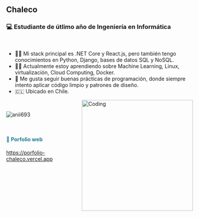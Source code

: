 <section style="position: relative; min-height: 100vh;">
   <h1>Chaleco</h1>
   <h3>💻 Estudiante de útlimo año de Ingeniería en Informática</h3>
   <br>
   <ul>
     <li>🧍‍♂️ Mi stack principal es .NET Core y React.js, pero también tengo conocimientos en Python, Django, bases de datos SQL y NoSQL.</li>
     <li>🧑‍💻 Actualmente estoy aprendiendo sobre Machine Learning, Linux, virtualización, Cloud Computing, Docker.</li>
     <li>🚀 Me gusta seguir buenas prácticas de programación, donde siempre intento aplicar código limpio y patrones de diseño.</li>
     <li>🇨🇱 Ubicado en Chile.</li>
   </ul>


   <img align='right' alt="Coding" width="300" src="https://cdn.dribbble.com/users/1277312/screenshots/14733298/media/39b1045e593737587dd60e42c8422d1f.gif">
   <br>
   
   <p><img src="https://github-readme-stats.vercel.app/api/top-langs?username=Chaleconetwork&show_icons=true&theme=dark&locale=en&layout=compact" alt="anii693" /></p>
   <br>
   <h4 style="color: #227B94"> 💼 Porfolio web</h4>
   <a href="https://porfolio-chaleco.vercel.app" target="_blank" rel="noopener noreferrer">https://porfolio-chaleco.vercel.app</a>
</section>
